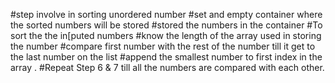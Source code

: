 #step involve in sorting unordered number
#set and empty container where the sorted numbers will be stored
#stored the numbers in the container
#To sort the the in[puted numbers 
#know the length of the array used in storing the number
#compare first number with the rest of the number till it get to the last number on the list 
#append the smallest number to first index in the array .
#Repeat Step 6 & 7 till all the numbers are compared with each other.
